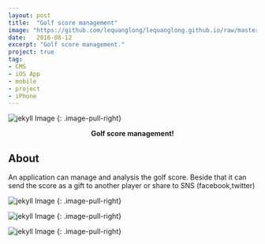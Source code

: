 ```yaml
---
layout: post
title:  "Golf score management"
image: "https://github.com/lequanglong/lequanglong.github.io/raw/master/assets/img/c1.png"
date:   2016-08-12
excerpt: "Golf score management."
project: true
tag:
- CMS
- iOS App
- mobile
- project
- iPhone
---
```


![jekyll Image](https://github.com/lequanglong/lequanglong.github.io/raw/master/assets/img/c1.png)
{: .image-pull-right}

<center><b>Golf score management!</b></center>

## About

An application can manage and analysis the golf score. Beside that it can send the score as a gift to another player or share to SNS (facebook,twitter)

![jekyll Image](https://github.com/lequanglong/lequanglong.github.io/raw/master/assets/img/c1.png)
{: .image-pull-right}

![jekyll Image](https://github.com/lequanglong/lequanglong.github.io/raw/master/assets/img/c2.png)
{: .image-pull-right}

![jekyll Image](https://github.com/lequanglong/lequanglong.github.io/raw/master/assets/img/c3.png)
{: .image-pull-right}
